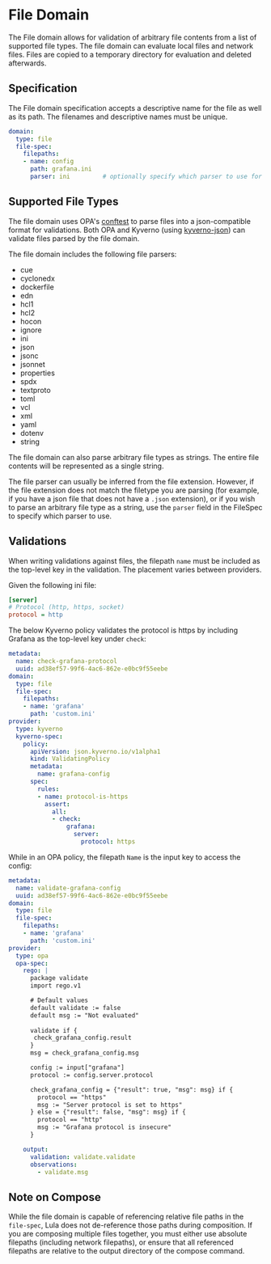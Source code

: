 # File Domain
The File domain allows for validation of arbitrary file contents from a list of supported file types. The file domain can evaluate local files and network files. Files are copied to a temporary directory for evaluation and deleted afterwards.

## Specification
The File domain specification accepts a descriptive name for the file as well as its path. The filenames and descriptive names must be unique.

```yaml
domain:
  type: file
  file-spec:
    filepaths:
    - name: config
      path: grafana.ini
      parser: ini         # optionally specify which parser to use for the file type
```

## Supported File Types
The file domain uses OPA's [conftest](https://conftest.dev) to parse files into a json-compatible format for validations. Both OPA and Kyverno (using [kyverno-json](https://kyverno.github.io/kyverno-json/latest/)) can validate files parsed by the file domain.

The file domain includes the following file parsers:
* cue
* cyclonedx
* dockerfile
* edn
* hcl1
* hcl2
* hocon
* ignore
* ini
* json
* jsonc
* jsonnet
* properties
* spdx
* textproto
* toml
* vcl
* xml
* yaml
* dotenv
* string

The file domain can also parse arbitrary file types as strings. The entire file contents will be represented as a single string.

The file parser can usually be inferred from the file extension. However, if the file extension does not match the filetype you are parsing (for example, if you have a json file that does not have a `.json` extension), or if you wish to parse an arbitrary file type as a string, use the `parser` field in the FileSpec to specify which parser to use.

## Validations
When writing validations against files, the filepath `name` must be included as
the top-level key in the validation. The placement varies between providers.

Given the following ini file:

```grafana.ini
[server]
# Protocol (http, https, socket)
protocol = http
```

The below Kyverno policy validates the protocol is https by including Grafana as the top-level key under `check`:

```yaml
metadata:
  name: check-grafana-protocol
  uuid: ad38ef57-99f6-4ac6-862e-e0bc9f55eebe
domain:
  type: file
  file-spec:
    filepaths:
    - name: 'grafana'
      path: 'custom.ini'
provider:
  type: kyverno
  kyverno-spec:
    policy:
      apiVersion: json.kyverno.io/v1alpha1
      kind: ValidatingPolicy
      metadata:
        name: grafana-config
      spec:
        rules:
        - name: protocol-is-https
          assert:
            all:
            - check:
                grafana:
                  server:
                    protocol: https
```

While in an OPA policy, the filepath `Name` is the input key to access the config:

```yaml
metadata:
  name: validate-grafana-config
  uuid: ad38ef57-99f6-4ac6-862e-e0bc9f55eebe
domain:
  type: file
  file-spec:
    filepaths:
    - name: 'grafana'
      path: 'custom.ini'
provider:
  type: opa
  opa-spec:
    rego: |
      package validate
      import rego.v1

      # Default values
      default validate := false
      default msg := "Not evaluated"
      
      validate if {
       check_grafana_config.result
      }
      msg = check_grafana_config.msg

      config := input["grafana"]
      protocol := config.server.protocol

      check_grafana_config = {"result": true, "msg": msg} if {
        protocol == "https"
        msg := "Server protocol is set to https"
      } else = {"result": false, "msg": msg} if {
        protocol == "http"
        msg := "Grafana protocol is insecure"
      }

    output:
      validation: validate.validate
      observations:
        - validate.msg
```

## Note on Compose
While the file domain is capable of referencing relative file paths in the `file-spec`, Lula does not de-reference those paths during composition. If you are composing multiple files together, you must either use absolute filepaths (including network filepaths), or ensure that all referenced filepaths are relative to the output directory of the compose command. 
